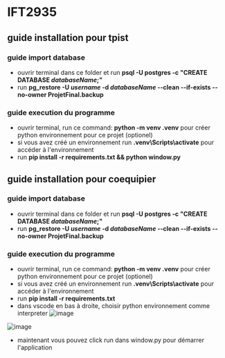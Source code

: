 # IFT2935

## guide installation pour tpist
### guide import database
 - ouvrir terminal dans ce folder et run **psql -U postgres -c "CREATE DATABASE *databaseName*;"**
 - run **pg_restore -U *username* -d *databaseName* --clean --if-exists --no-owner ProjetFinal.backup**
   
### guide execution du programme
 - ouvrir terminal, run ce command: **python -m venv .venv** pour créer python environnement pour ce projet (optionel)
 - si vous avez créé un environnement run **.venv\Scripts\activate** pour accéder à l'environnement
 - run **pip install -r requirements.txt && python window.py**

## guide installation pour coequipier
### guide import database
 - ouvrir terminal dans ce folder et run **psql -U postgres -c "CREATE DATABASE *databaseName*;"**
 - run **pg_restore -U *username* -d *databaseName* --clean --if-exists --no-owner ProjetFinal.backup**

### guide execution du programme
 - ouvrir terminal, run ce command: **python -m venv .venv** pour créer python environnement pour ce projet (optionel)
 - si vous avez créé un environnement run **.venv\Scripts\activate** pour accéder à l'environnement
 - run **pip install -r requirements.txt**
 - dans vscode en bas à droite, choisir python environnement comme interpreter
![image](https://github.com/user-attachments/assets/d9ca204a-7975-4a09-9d81-2aa8b08e22c5)


![image](https://github.com/user-attachments/assets/1562dcda-d0f5-42a8-ad1f-bf024e0a7390)

- maintenant vous pouvez click run dans window.py pour démarrer l'application
